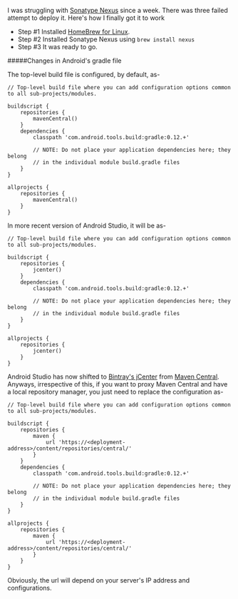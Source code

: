 I was struggling with [Sonatype Nexus][nexus] since a week. There was three failed attempt to deploy it. Here's how I finally got it to work

- Step #1 Installed [HomeBrew for Linux][brew].
- Step #2 Installed Sonatype Nexus using `brew install nexus`
- Step #3 It was ready to go.

#####Changes in Android's gradle file

The top-level build file is configured, by default, as-

    // Top-level build file where you can add configuration options common to all sub-projects/modules.

    buildscript {
        repositories {
            mavenCentral()
        }
        dependencies {
            classpath 'com.android.tools.build:gradle:0.12.+'

            // NOTE: Do not place your application dependencies here; they belong
            // in the individual module build.gradle files
        }
    }

    allprojects {
        repositories {
            mavenCentral()
        }
    }

In more recent version of Android Studio, it will be as-

    // Top-level build file where you can add configuration options common to all sub-projects/modules.

    buildscript {
        repositories {
            jcenter()
        }
        dependencies {
            classpath 'com.android.tools.build:gradle:0.12.+'

            // NOTE: Do not place your application dependencies here; they belong
            // in the individual module build.gradle files
        }
    }

    allprojects {
        repositories {
            jcenter()
        }
    }

Android Studio has now shifted to [Bintray's jCenter][jcenter] from [Maven Central][mavencentral]. Anyways, irrespective of this, if you want to proxy Maven Central and have a local repository manager, you just need to replace the configuration as-

    // Top-level build file where you can add configuration options common to all sub-projects/modules.

    buildscript {
        repositories {
            maven {
                url 'https://<deployment-address>/content/repositories/central/'
            }
        }
        dependencies {
            classpath 'com.android.tools.build:gradle:0.12.+'

            // NOTE: Do not place your application dependencies here; they belong
            // in the individual module build.gradle files
        }
    }

    allprojects {
        repositories {
            maven {
                url 'https://<deployment-address>/content/repositories/central/'
            }
        }
    }

Obviously, the url will depend on your server's IP address and configurations.

[brew]: http://brew.sh/linuxbrew/
[nexus]: http://www.sonatype.org/nexus/
[jcenter]: https://bintray.com/bintray/jcenter
[mavencentral]: http://search.maven.org/
